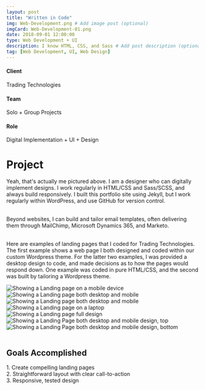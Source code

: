 ```yaml
---
layout: post
title: "Written in Code"
img: Web-Development.png # Add image post (optional)
imgCard: Web-Development-01.png
date: 2018-09-01 12:00:00
type: Web Development + UI
description: I know HTML, CSS, and Sass # Add post description (optional)
tag: [Web Development, UI, Web Design]
---
```

<div class="col-xs-12 col-sm-4 col-md-4 project-detail"><h4>Client</h4><p>Trading Technologies</p></div>
<div class="col-xs-12 col-sm-4 col-md-4 project-detail"><h4>Team</h4><p>Solo + Group Projects</p></div>
<div class="col-xs-12 col-sm-4 col-md-4 project-detail"><h4>Role</h4><p>Digital Implementation + UI + Design</p></div>

<div class="col-xs-12 col-sm-4 col-md-4 project-description"><h1>Project</h1></div>
<div class="col-xs-12 col-sm-8 col-md-8 project-description">Yeah, that's actually me pictured above.  I am a designer who can digitally implement designs. I work regularly in HTML/CSS and Sass/SCSS, and always build responsively. I built this portfolio site using Jekyll, but I work regularly within WordPress, and use GitHub for version control.<br><br>

Beyond websites, I can build and tailor email templates, often delivering them through MailChimp, Microsoft Dynamics 365, and Marketo.<br><br>

Here are examples of landing pages that I coded for Trading Technologies.  The first example shows a web page I both designed and coded within our custom Wordpress theme.  For the latter two examples, I was provided a desktop design to code, and made decisions as to how the pages would respond down.  One example was coded in pure HTML/CSS, and the second was built by tailoring a Wordpress theme.</div>


<div class="post_image_addl">
    <img src="/assets/img/Web-Development-Landing.png" alt="Showing a Landing page on a mobile device">
</div>
<div class="post_image_addl">
    <img src="/assets/img/Web-Development-Landing-01.png" alt="Showing a Landing page both desktop and mobile">
</div>
<div class="post_image_addl">
    <img src="/assets/img/Web-Development-Landing-02.png" alt="Showing a Landing page both desktop and mobile">
</div>
<div class="post_image_addl">
    <img src="/assets/img/Web-Development-Conquer.png" alt="Showing a Landing page on a laptop">
</div>
<div class="post_image_addl">
    <img src="/assets/img/Web-Development-Conquer-01.png" alt="Showing a Landing page full design">
</div>
<div class="post_image_addl">
    <img src="/assets/img/Web-Development-trynow-01.png" alt="Showing a Landing Page both desktop and mobile design, top">
</div>
<div class="post_image_addl">
    <img src="/assets/img/Web-Development-trynow-02.png" alt="Showing a Landing Page both desktop and mobile design, bottom">
</div>
<br/>
<div class="row goals-row">
    <div class="col-sm-4"></div>
    <div class="col-sm-8 goals-text"><h2>Goals Accomplished</h2>
        1. Create compelling landing pages<br>
        2. Straightforward layout with clear call-to-action<br>
        3. Responsive, tested design
    </div>
</div>